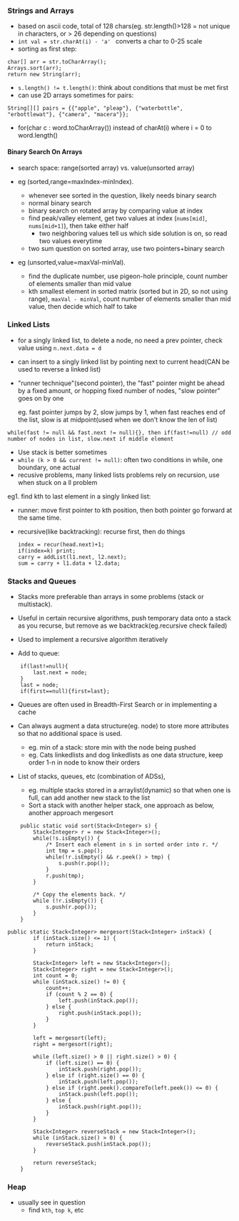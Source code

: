 ### Strings and Arrays

- based on ascii code, total of 128 chars(eg. str.length()>128 = not unique in characters, or > 26 depending on questions)
- ```int val = str.charAt(i) - 'a' ``` converts a char to 0-25 scale
- sorting as first step: 
```
char[] arr = str.toCharArray(); 
Arrays.sort(arr); 
return new String(arr);
```
- ```s.length() != t.length()```: think about conditions that must be met first
- can use 2D arrays sometimes for pairs: 

```
String[][] pairs = {{"apple", "pleap"}, {"waterbottle", "erbottlewat"}, {"camera", "macera"}};
```
- for(char c : word.toCharArray()) instead of charAt(i) where i = 0 to word.length()

#### Binary Search On Arrays
- search space: range(sorted array) vs. value(unsorted array)
- eg (sorted,range=maxIndex-minIndex). 
    - whenever see sorted in the question, likely needs binary search
    - normal binary search
    - binary search on rotated array by comparing value at index
    - find peak/valley element, get two values at index (`nums[mid]`, `nums[mid+1]`), then take either half
        - two neighboring values tell us which side solution is on, so read two values everytime
    - two sum question on sorted array, use two pointers+binary search

- eg (unsorted,value=maxVal-minVal).
   - find the duplicate number, use pigeon-hole principle, count number of elements smaller than mid value
   - kth smallest element in sorted matrix (sorted but in 2D, so not using range), `maxVal - minVal`, count number of elements smaller than mid value, then decide which half to take

### Linked Lists

- for a singly linked list, to delete a node, no need a prev pointer, check value using ```n.next.data = d```
- can insert to a singly linked list by pointing next to current head(CAN be used to reverse a linked list)

- "runner technique"(second pointer), the "fast" pointer might be ahead by a fixed amount, or hopping fixed number of nodes, "slow pointer" goes on by one
  
  eg. fast pointer jumps by 2, slow jumps by 1, when fast reaches end of the list, slow is at midpoint(used when we don't know the len of list)
```
while(fast != null && fast.next != null){}, then if(fast!=null) // odd number of nodes in list, slow.next if middle element
```

- Use stack is better sometimes
- ```while (k > 0 && current != null)```: often two conditions in while, one boundary, one actual
- recusive problems, many linked lists problems rely on recursion, use when stuck on a ll problem

eg1.
find kth to last element in a singly linked list:

- runner: move first pointer to kth position, then both pointer go forward at the same time.
- recursive(like backtracking): recurse first, then do things
  
  ```
  index = recur(head.next)+1; 
  if(index=k) print;
  carry = addList(l1.next, l2.next); 
  sum = carry + l1.data + l2.data;
  ```


### Stacks and Queues

- Stacks more preferable than arrays in some problems (stack or multistack).

- Useful in certain recursive algorithms, push temporary data onto a stack as you recurse, but remove as we backtrack(eg.recursive check failed)

- Used to implement a recursive algorithm iteratively

- Add to queue: 
```
	if(last!=null){
		last.next = node;
	} 
	last = node; 
	if(first==null){first=last};
```

- Queues are often used in Breadth-First Search or in implementing a cache

- Can always augment a data structure(eg. node) to store more attributes so that no additional space is used. 
	- eg. min of a stack: store min with the node being pushed
	- eg. Cats linkedlists and dog linkedlists as one data structure, keep order 1-n in node to know their orders
	
- List of stacks, queues, etc (combination of ADSs), 
	- eg. multiple stacks stored in a arraylist(dynamic) so that when one is full, can add another new stack to the list
	- Sort a stack with another helper stack, one approach as below, another approach mergesort
	
```
	public static void sort(Stack<Integer> s) {
		Stack<Integer> r = new Stack<Integer>();
		while(!s.isEmpty()) {
			/* Insert each element in s in sorted order into r. */
			int tmp = s.pop();
			while(!r.isEmpty() && r.peek() > tmp) {
				s.push(r.pop());
			}
			r.push(tmp);
		}
		
		/* Copy the elements back. */
		while (!r.isEmpty()) {
			s.push(r.pop());
		}
	}
```


```
public static Stack<Integer> mergesort(Stack<Integer> inStack) {
		if (inStack.size() <= 1) {
			return inStack;
		}

		Stack<Integer> left = new Stack<Integer>();
		Stack<Integer> right = new Stack<Integer>();
		int count = 0;
		while (inStack.size() != 0) {
			count++;
			if (count % 2 == 0) {
				left.push(inStack.pop());
			} else {
				right.push(inStack.pop());
			}
		}

		left = mergesort(left);
		right = mergesort(right);

		while (left.size() > 0 || right.size() > 0) {
			if (left.size() == 0) {
				inStack.push(right.pop());
			} else if (right.size() == 0) {
				inStack.push(left.pop());
			} else if (right.peek().compareTo(left.peek()) <= 0) {
				inStack.push(left.pop());
			} else {
				inStack.push(right.pop());
			}
		}

		Stack<Integer> reverseStack = new Stack<Integer>();
		while (inStack.size() > 0) {
			reverseStack.push(inStack.pop());
		}

		return reverseStack;
	}
```

### Heap
- usually see in question 
    - find `kth`, `top k`, etc